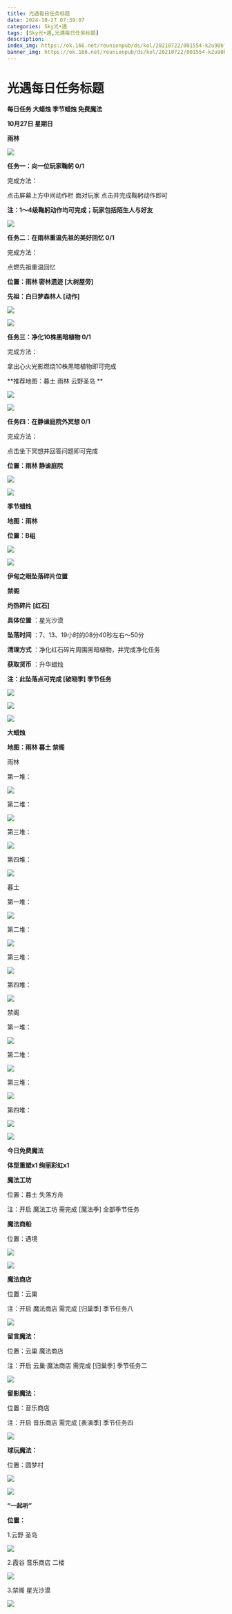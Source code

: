 ```yaml
---
title: 光遇每日任务标题
date: 2024-10-27 07:39:07
categories: Sky光•遇
tags: [Sky光•遇,光遇每日任务标题]
description: 
index_img: https://ok.166.net/reunionpub/ds/kol/20210722/001554-k2u90bj7ay.png?imageView&thumbnail=600x0&type=jpg
banner_img: https://ok.166.net/reunionpub/ds/kol/20210722/001554-k2u90bj7ay.png?imageView&thumbnail=600x0&type=jpg
---
```

# 光遇每日任务标题
**每日任务 大蜡烛 季节蜡烛 免费魔法**

 **10月27日 星期日**

 **雨林**

![](https://img.166.net/reunionpub/1_kol_20241027_37abff9e0c21997d1004d3d31c0d38bb.jpeg)

 **任务一：向一位玩家鞠躬 0/1**

完成方法：

点击屏幕上方中间动作栏 面对玩家 点击并完成鞠躬动作即可

 **注：1～4级鞠躬动作均可完成；玩家包括陌生人与好友**

![](https://img.166.net/reunionpub/1_kol_20241027_b044b2271c7b2a121484f292f9c6fa76.png)

 **任务二：在雨林重温先祖的美好回忆 0/1**

完成方法：

点燃先祖重温回忆

 **位置：雨林 密林遗迹 [大树屋旁]**

 **先祖：白日梦森林人 [动作]**

![](https://img.166.net/reunionpub/1_kol_20241027_fdad5bd02a28962700a104072587f74b.jpeg)

![](https://img.166.net/reunionpub/1_kol_20241027_56c55e0ff5a77d725daa347080a01eee.jpeg)

 **任务三：净化10株黑暗植物 0/1**

完成方法：

拿出心火光影燃烧10株黑暗植物即可完成

 **推荐地图：暮土 雨林 云野圣岛   **

![](https://img.166.net/reunionpub/1_kol_20241027_1e99b986e565fa00e78a406adbe34426.jpeg)

![](https://img.166.net/reunionpub/1_kol_20241027_0d312f8b2d9722f36e7356f260e30562.jpeg)

 **任务四：在静谧庭院外冥想 0/1**

完成方法：

点击坐下冥想并回答问题即可完成

 **位置：雨林 静谧庭院**

![](https://img.166.net/reunionpub/1_kol_20241027_8cde52853acff4ea7f9d1c5d6cbfa911.jpeg)

![](https://img.166.net/reunionpub/ds/kol/20240127/072300-y4gsrkwvcm.png)

 **季节蜡烛**

 **地图：雨林**

 **位置：B组**

![](https://img.166.net/reunionpub/1_kol_20241026_d6af57d3fdac6ab66589ec963729736f.jpeg)

![](https://img.166.net/reunionpub/ds/kol/20240127/072300-y4gsrkwvcm.png)

 **伊甸之眼坠落碎片位置**

 **禁阁**

 **灼热碎片 [红石]**

 **具体位置** ：星光沙漠

 **坠落时间** ：7、13、19小时的08分40秒左右～50分

 **清理方式** ：净化红石碎片周围黑暗植物，并完成净化任务

 **获取货币** ：升华蜡烛

 **注：此坠落点可完成  [破晓季] 季节任务**

![](https://img.166.net/reunionpub/1_kol_20241027_1d899e078398be5c0e2f531c1a4e0558.png)

![](https://img.166.net/reunionpub/1_kol_20241026_915be41bcafd598a695cc42c81f259fe.jpeg)

![](https://img.166.net/reunionpub/ds/kol_server/20240717/003917-8p704dsqv9.png)

 **大蜡烛**

 **地图：雨林 暮土 禁阁**

雨林

第一堆：

![](https://img.166.net/reunionpub/1_kol_20241026_aab11932b39098b6ec9b13ade5e81573.jpeg)

第二堆：

![](https://img.166.net/reunionpub/1_kol_20241026_c0d5698136afa3c8248472b8a800f08f.jpeg)

第三堆：

![](https://img.166.net/reunionpub/1_kol_20241026_4bf034c36bc0b691f97f38e183080171.jpeg)

第四堆：

![](https://img.166.net/reunionpub/1_kol_20241026_830c4a94bcf6064e2b6b3be8ab94be7a.jpeg)

暮土

第一堆：

![](https://img.166.net/reunionpub/1_kol_20241026_4c55bdae505f3522722735da8758a0b2.jpeg)

第二堆：

![](https://img.166.net/reunionpub/1_kol_20241026_5495b80be00b701cd235f916a62949e1.jpeg)

第三堆：

![](https://img.166.net/reunionpub/1_kol_20241026_af3a13fb78acc51c16c8969374653ef6.jpeg)

第四堆：

![](https://img.166.net/reunionpub/1_kol_20241026_1776024c14930f964b495252bb3e9123.jpeg)

禁阁

第一堆：

![](https://img.166.net/reunionpub/1_kol_20241026_0b1071c43277e9264c60fed62cdfc4e2.jpeg)

第二堆：

![](https://img.166.net/reunionpub/1_kol_20241026_62b5ca63af7f96cb0a36f6810b806316.jpeg)

第三堆：

![](https://img.166.net/reunionpub/1_kol_20241026_d387bafa5d19d7fec32be9f515cc319b.jpeg)

第四堆：

![](https://img.166.net/reunionpub/1_kol_20241026_79b8ba757dead792a6896f814d84edee.jpeg)

 **![](https://img.166.net/reunionpub/ds/kol/20231014/004048-gyt2imp830.png)**

 **今日免费魔法**

 **体型重塑x1 绚丽彩虹x1**

 **魔法工坊**

位置：暮土 失落方舟

注：开启 魔法工坊 需完成 [魔法季] 全部季节任务

 **魔法商船**

位置：遇境

 **![](https://img.166.net/reunionpub/ds/kol/20231014/004605-qmuiowanf4.png)**

![](https://img.166.net/reunionpub/1_kol_20241026_bb208c057f89fd737ff53dd9e5774c47.jpeg)

 **魔法商店**

位置：云巢

注：开启 魔法商店 需完成 [归巢季] 季节任务八

![](https://img.166.net/reunionpub/1_kol_20241026_d598b257eed6c8956e12987e2bf4224c.jpeg)

 **留言魔法：**

位置：云巢 魔法商店

注：开启 云巢·魔法商店 需完成 [归巢季] 季节任务二

![](https://img.166.net/reunionpub/ds/kol/20240104/233540-rs5n8klws2.jpg)

 **留影魔法：**

位置：音乐商店

注：开启 音乐商店 需完成 [表演季] 季节任务四

![](https://img.166.net/reunionpub/ds/kol/20240428/232643-hrkcnvb1jq.jpeg)

 **球玩魔法：**

位置：圆梦村

 **![](https://img.166.net/reunionpub/ds/kol/20231014/005022-4hnlvzm7iu.png)**

 **![](https://img.166.net/reunionpub/ds/kol/20231220/070757-w9oeg612sl.png)**

 **“一起听”**

 **位置：**

1.云野 圣岛

**![](https://img.166.net/reunionpub/ds/kol/20231220/071109-so6aef3jyr.jpeg)**

2.霞谷 音乐商店 二楼

**![](https://img.166.net/reunionpub/ds/kol/20231220/071120-naym3f5u4g.jpeg)**

3.禁阁 星光沙漠

 **![](https://img.166.net/reunionpub/ds/kol/20231220/071136-p6b05krfu4.png)**

